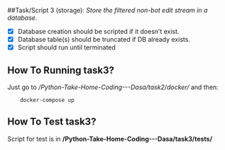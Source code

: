 ##Task/Script 3 (storage):
*Store the filtered non-bot edit stream in a database.*
- [x] Database creation should be scripted if it doesn’t exist.
- [x] Database table(s) should be truncated if DB already exists.
- [x] Script should run until terminated

## How To Running task3?
Just go to */Python-Take-Home-Coding---Dasa/task2/docker/* and then:
```
    docker-compose up
```

## How To Test task3?
Script for test is in **/Python-Take-Home-Coding---Dasa/task3/tests/** 